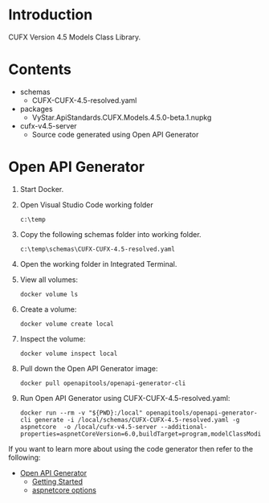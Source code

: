 # Introduction 
CUFX Version 4.5 Models Class Library. 

# Contents
-	schemas
    - CUFX-CUFX-4.5-resolved.yaml
-	packages
    - VyStar.ApiStandards.CUFX.Models.4.5.0-beta.1.nupkg
-	cufx-v4.5-server
    - Source code generated using Open API Generator

# Open API Generator

1. Start Docker.

2. Open Visual Studio Code working folder

    ```
    c:\temp
    ```

3. Copy the following schemas folder into working folder.

    ```
    c:\temp\schemas\CUFX-CUFX-4.5-resolved.yaml
    ```

4. Open the working folder in Integrated Terminal.

5. View all volumes:
	
	```
    docker volume ls
    ```

6. Create a volume:
	
	```
    docker volume create local
	```

7. Inspect the volume:

	```
    docker volume inspect local
    ```
	
8. Pull down the Open API Generator image:

	```
    docker pull openapitools/openapi-generator-cli
    ```
	
9. Run Open API Generator using CUFX-CUFX-4.5-resolved.yaml:

    ```
    docker run --rm -v "${PWD}:/local" openapitools/openapi-generator-cli generate -i /local/schemas/CUFX-CUFX-4.5-resolved.yaml -g aspnetcore  -o /local/cufx-v4.5-server --additional-properties=aspnetCoreVersion=6.0,buildTarget=program,modelClassModifier=partial,nullableReferenceTypes=true,operationIsAsync=true,operationModifier=virtual,operationResultTask=true,packageName=VyStar.ApiStandards.CUFX,packageVersion=4.5.0,pocoModels=true,swashbuckleVersion=6.4.0,useFrameworkReference=true,useNewtonsoft=true,useSeparateModelProject=true,useSwashbuckle=true
    ```
If you want to learn more about using the code generator then refer to the following:
- [Open API Generator](https://openapi-generator.tech/)
    - [Getting Started](https://openapi-generator.tech/docs/installation)
    - [aspnetcore options](https://openapi-generator.tech/docs/generators/aspnetcore/)